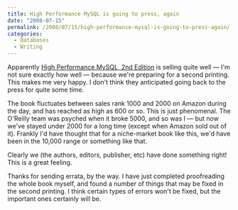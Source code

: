 ```yaml
---
title: High Performance MySQL is going to press, again
date: "2008-07-15"
permalink: /2008/07/15/high-performance-mysql-is-going-to-press-again/
categories:
  - Databases
  - Writing
---
```

Apparently [High Performance MySQL, 2nd Edition][1] is selling quite well &#8212; I'm not sure exactly how well &#8212; because we're preparing for a second printing. This makes me very happy. I don't think they anticipated going back to the press for quite some time.

The book fluctuates between sales rank 1000 and 2000 on Amazon during the day, and has reached as high as 600 or so. This is just phenomenal. The O'Reilly team was psyched when it broke 5000, and so was I &#8212; but now we've stayed under 2000 for a long time (except when Amazon sold out of it). Frankly I'd have thought that for a niche-market book like this, we'd have been in the 10,000 range or something like that.

Clearly we (the authors, editors, publisher, etc) have done something right! This is a great feeling.

Thanks for sending errata, by the way. I have just completed proofreading the whole book myself, and found a number of things that may be fixed in the second printing. I think certain types of errors won't be fixed, but the important ones certainly will be.

 [1]: http://www.highperfmysql.com/

